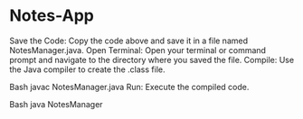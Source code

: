 # Notes-App
Save the Code: Copy the code above and save it in a file named NotesManager.java.
Open Terminal: Open your terminal or command prompt and navigate to the directory where you saved the file.
Compile: Use the Java compiler to create the .class file.

Bash
javac NotesManager.java
Run: Execute the compiled code.

Bash
java NotesManager
